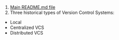 1. [Main README.md file](../../README.md)
2.  Three historical types of Version Control Systems:
  + Local 
  + Centralized VCS
  + Distributed VCS
